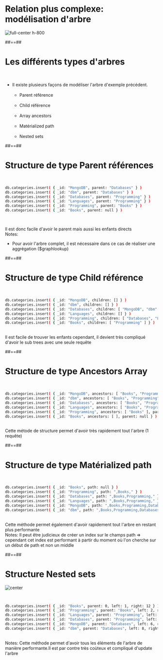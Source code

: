 <!-- .slide -->
# Relation plus complexe: modélisation d'arbre

![full-center h-800](assets/images/school/data-modeling/model-tree-structure.svg)

##==##

<!-- .slide: class="sfeir-basi-slide" -->
# Les différents types d'arbres
<br>

- Il existe plusieurs façons de modéliser l'arbre d'exemple précédent.<br><br>
    - Parent référence<br><br>
    - Child référence<br><br>
    - Array ancestors<br><br>
    - Matérialized path<br><br>
    - Nested sets

##==##

<!-- .slide: class="with-code inconsolata"-->
# Structure de type Parent références
<br>

```bash
db.categories.insert( { _id: "MongoDB", parent: "Databases" } )
db.categories.insert( { _id: "dbm", parent: "Databases" } )
db.categories.insert( { _id: "Databases", parent: "Programming" } )
db.categories.insert( { _id: "Languages", parent: "Programming" } )
db.categories.insert( { _id: "Programming", parent: "Books" } )
db.categories.insert( { _id: "Books", parent: null } )
```
<!-- .element: class="big-code"-->
<br>

Il est donc facile d'avoir le parent mais aussi les enfants directs
<br>
Notes: 
- Pour avoir l'arbre complet, il est nécessaire dans ce cas de réaliser une aggrégation ($graphlookup)

##==##

<!-- .slide: class="with-code inconsolata"-->
# Structure de type Child référence
<br>

```bash
db.categories.insert( { _id: "MongoDB", children: [] } )
db.categories.insert( { _id: "dbm", children: [] } )
db.categories.insert( { _id: "Databases", children: [ "MongoDB", "dbm" ] } )
db.categories.insert( { _id: "Languages", children: [] } )
db.categories.insert( { _id: "Programming", children: [ "Databases", "Languages" ] } )
db.categories.insert( { _id: "Books", children: [ "Programming" ] } )
```
<!-- .element: class="big-code"-->
<br>
Il est facile de trouver les enfants cependant, il devient très compliqué d'avoir le sub trees avec une seule requête
<br>

##==##

<!-- .slide: class="with-code inconsolata"-->
# Structure de type Ancestors Array
<br>

```bash
db.categories.insert( { _id: "MongoDB", ancestors: [ "Books", "Programming", "Databases" ], parent: "Databases" } )
db.categories.insert( { _id: "dbm", ancestors: [ "Books", "Programming", "Databases" ], parent: "Databases" } )
db.categories.insert( { _id: "Databases", ancestors: [ "Books", "Programming" ], parent: "Programming" } )
db.categories.insert( { _id: "Languages", ancestors: [ "Books", "Programming" ], parent: "Programming" } )
db.categories.insert( { _id: "Programming", ancestors: [ "Books" ], parent: "Books" } )
db.categories.insert( { _id: "Books", ancestors: [ ], parent: null } )
```
<!-- .element: class="big-code"-->
<br>
Cette métode de structure permet d'avoir très rapidement tout l'arbre (1 requête)
<br>

##==##

<!-- .slide: class="with-code inconsolata"-->
# Structure de type Matérialized path
<br>

```bash
db.categories.insert( { _id: "Books", path: null } )
db.categories.insert( { _id: "Programming", path: ",Books," } )
db.categories.insert( { _id: "Databases", path: ",Books,Programming," } )
db.categories.insert( { _id: "Languages", path: ",Books,Programming," } )
db.categories.insert( { _id: "MongoDB", path: ",Books,Programming,Databases," } )
db.categories.insert( { _id: "dbm", path: ",Books,Programming,Databases," } )
```
<!-- .element: class="big-code"-->
<br>
Cette méthode permet également d'avoir rapidement tout l'arbre en restant plus performante
<br>
Notes: Il peut être judicieux de créer un index sur le champs path => cependant cet index est performant à partir du moment où l'on cherche sur un début de path et non un middle

##==##

<!-- .slide: class="with-code inconsolata"-->
# Structure Nested sets

![center](assets/images/school/data-modeling/tree-nested.svg)

<br>

```bash
db.categories.insert( { _id: "Books", parent: 0, left: 1, right: 12 } )
db.categories.insert( { _id: "Programming", parent: "Books", left: 2, right: 11 } )
db.categories.insert( { _id: "Languages", parent: "Programming", left: 3, right: 4 } )
db.categories.insert( { _id: "Databases", parent: "Programming", left: 5, right: 10 } )
db.categories.insert( { _id: "MongoDB", parent: "Databases", left: 6, right: 7 } )
db.categories.insert( { _id: "dbm", parent: "Databases", left: 8, right: 9 } )
```
<!-- .element: class="medium-code" -->
<br>
Notes: 
Cette méthode permet d'avoir tous les éléments de l'arbre de manière performante.Il est par contre très coùteux et compliqué d'update l'arbre

